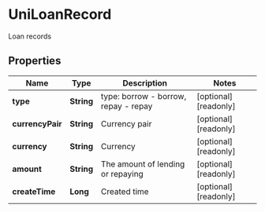 

# UniLoanRecord

Loan records
## Properties

Name | Type | Description | Notes
------------ | ------------- | ------------- | -------------
**type** | **String** | type: borrow - borrow, repay - repay |  [optional] [readonly]
**currencyPair** | **String** | Currency pair |  [optional] [readonly]
**currency** | **String** | Currency |  [optional] [readonly]
**amount** | **String** | The amount of lending or repaying |  [optional] [readonly]
**createTime** | **Long** | Created time |  [optional] [readonly]



